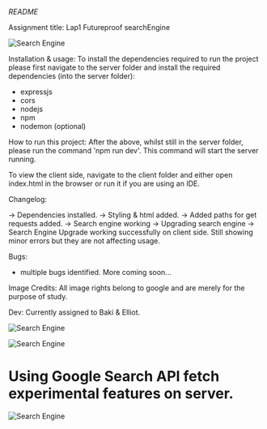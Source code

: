 _README_

Assignment title: Lap1 Futureproof searchEngine 

![Search Engine](https://i.imgur.com/QeXbemh.jpg)

Installation & usage:
To install the dependencies required to run the project please first navigate to the server folder and install the required dependencies (into the server folder):
- expressjs
- cors
- nodejs
- npm
- nodemon (optional)


How to run this project:
After the above, whilst still in the server folder, please run the command 'npm run dev'. This command will start the server running.

To view the client side, navigate to the client folder and either open index.html in the browser or run it if you are using an IDE.


Changelog:

-> Dependencies installed.
-> Styling & html added.
-> Added paths for get requests added.
-> Search engine working
-> Upgrading search engine
-> Search Engine Upgrade working successfully on client side. Still showing minor errors but they are not affecting usage.

Bugs:

- multiple bugs identified. More coming soon...

Image Credits: All image rights belong to google and are merely for the purpose of study.

Dev: Currently assigned to Baki & Elliot.


![Search Engine](https://i.imgur.com/qRxs7kT.jpg)

![Search Engine](https://i.imgur.com/j2Igt8q.png)


# Using Google Search API fetch experimental features on server.
![Search Engine](https://imgur.com/gallery/TNTFoIq)

